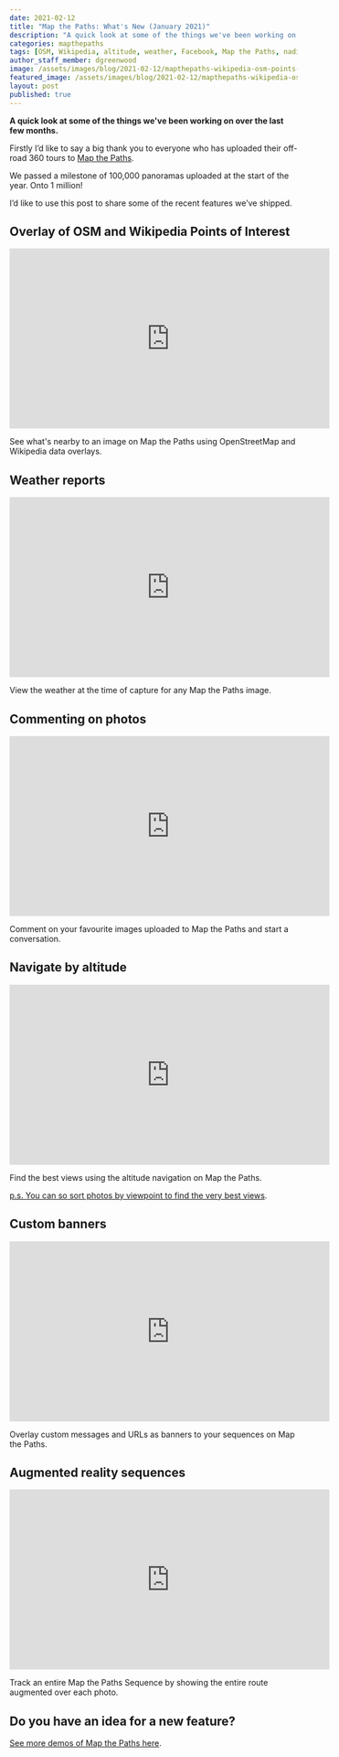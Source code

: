 ```yaml
---
date: 2021-02-12
title: "Map the Paths: What's New (January 2021)"
description: "A quick look at some of the things we've been working on over the last few months."
categories: mapthepaths
tags: [OSM, Wikipedia, altitude, weather, Facebook, Map the Paths, nadir]
author_staff_member: dgreenwood
image: /assets/images/blog/2021-02-12/mapthepaths-wikipedia-osm-points-of-interest-meta.jpg
featured_image: /assets/images/blog/2021-02-12/mapthepaths-wikipedia-osm-points-of-interest-sm.jpg
layout: post
published: true
---
```


**A quick look at some of the things we've been working on over the last few months.**

Firstly I’d like to say a big thank you to everyone who has uploaded their off-road 360 tours to [Map the Paths](https://www.mapthepaths.com/).

We passed a milestone of 100,000 panoramas uploaded at the start of the year. Onto 1 million!

I’d like to use this post to share some of the recent features we’ve shipped.

## Overlay of OSM and Wikipedia Points of Interest

<iframe width="560" height="315" src="https://www.youtube.com/embed/tq0agP-cn7w" frameborder="0" allow="accelerometer; autoplay; clipboard-write; encrypted-media; gyroscope; picture-in-picture" allowfullscreen></iframe>

See what's nearby to an image on Map the Paths using OpenStreetMap and Wikipedia data overlays.

## Weather reports

<iframe width="560" height="315" src="https://www.youtube.com/embed/0eaQhj3t0TM" frameborder="0" allow="accelerometer; autoplay; clipboard-write; encrypted-media; gyroscope; picture-in-picture" allowfullscreen></iframe>

View the weather at the time of capture for any Map the Paths image.

## Commenting on photos

<iframe width="560" height="315" src="https://www.youtube.com/embed/rgqwtLu8Wvs" frameborder="0" allow="accelerometer; autoplay; clipboard-write; encrypted-media; gyroscope; picture-in-picture" allowfullscreen></iframe>

Comment on your favourite images uploaded to Map the Paths and start a conversation.

## Navigate by altitude

<iframe width="560" height="315" src="https://www.youtube.com/embed/o5sI3eqEDmU" frameborder="0" allow="accelerometer; autoplay; clipboard-write; encrypted-media; gyroscope; picture-in-picture" allowfullscreen></iframe>

Find the best views using the altitude navigation on Map the Paths.

[p.s. You can so sort photos by viewpoint to find the very best views](https://www.mapthepaths.com/sequence/photo).

## Custom banners

<iframe width="560" height="315" src="https://www.youtube.com/embed/oy_FZNnj6ho" frameborder="0" allow="accelerometer; autoplay; clipboard-write; encrypted-media; gyroscope; picture-in-picture" allowfullscreen></iframe>

Overlay custom messages and URLs as banners to your sequences on Map the Paths.

## Augmented reality sequences

<iframe width="560" height="315" src="https://www.youtube.com/embed/ovaSCWqCR7U" frameborder="0" allow="accelerometer; autoplay; clipboard-write; encrypted-media; gyroscope; picture-in-picture" allowfullscreen></iframe>

Track an entire Map the Paths Sequence by showing the entire route augmented over each photo.

## Do you have an idea for a new feature?

[See more demos of Map the Paths here](https://www.youtube.com/playlist?list=PLxOPOff2hYWNW7kUguDy4eRgH1WjKPGZd).
